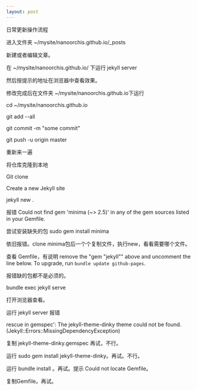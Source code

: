 ```yaml
---
layout: post
---
```

日常更新操作流程

进入文件夹  ~/mysite/nanoorchis.github.io/_posts

新建或者编辑文章。

在 ~/mysite/nanoorchis.github.io/ 下运行 jekyll server

然后按提示的地址在浏览器中查看效果。

修改完成后在文件夹 ~/mysite/nanoorchis.github.io下运行

cd ~/mysite/nanoorchis.github.io

git add --all

git commit -m "some commit"

git push -u origin master



重新来一遍

将仓库克隆到本地

Git clone 

Create a new Jekyll site 

jekyll new .

报错 Could not find gem 'minima (~> 2.5)' in any of the gem sources listed in your Gemfile.

尝试安装缺失的包 sudo gem install minima

依旧报错。clone minima包后一个个复制文件，执行new，看看需要哪个文件。

查看 Gemfile，有说明 remove the "gem "jekyll"" above and uncomment the line below. To upgrade, run `bundle update github-pages`.

报错缺的包都不是必须的。

bundle exec jekyll serve

打开浏览器查看。

运行 jekyll server 报错

rescue in gemspec': The jekyll-theme-dinky theme could not be found. (Jekyll::Errors::MissingDependencyException)

复制 jekyll-theme-dinky.gemspec 再试，不行。

运行 sudo gem install jekyll-theme-dinky。再试。不行。

运行 bundle install 。再试。提示 Could not locate Gemfile。

复制Gemfile。再试。

